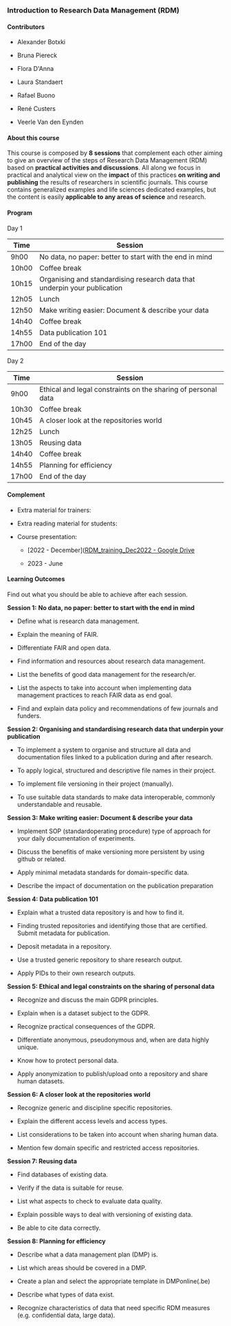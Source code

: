 ### Introduction to Research Data Management (RDM)

#### Contributors

- Alexander Botxki

- Bruna Piereck

- Flora D'Anna

- Laura Standaert

- Rafael Buono

- René Custers

- Veerle Van den Eynden

#### About this course

This course is composed by **8 sessions** that complement each other aiming to give an overview of the steps of Research Data Management (RDM) based on **practical activities and discussions**. All along we focus in practical and analytical view on the **impact** of this practices **on writing and publishing** the results of researchers in scientific journals. This course contains generalized examples and life sciences dedicated examples, but the content is easily **applicable to any areas of science** and research.

#### Program

Day 1

| Time  | Session                                                                   |
| ----- | ------------------------------------------------------------------------- |
| 9h00  | No data, no paper: better to start with the end in mind                   |
| 10h00 | Coffee break                                                              |
| 10h15 | Organising and standardising research data that underpin your publication |
| 12h05 | Lunch                                                                     |
| 12h50 | Make writing easier: Document & describe your data                        |
| 14h40 | Coffee break                                                              |
| 14h55 | Data publication 101                                                      |
| 17h00 | End of the day                                                            |

Day 2

| Time  | Session                                                       |
| ----- | ------------------------------------------------------------- |
| 9h00  | Ethical and legal constraints on the sharing of personal data |
| 10h30 | Coffee break                                                  |
| 10h45 | A closer look at the repositories world                       |
| 12h25 | Lunch                                                         |
| 13h05 | Reusing data                                                  |
| 14h40 | Coffee break                                                  |
| 14h55 | Planning for efficiency                                       |
| 17h00 | End of the day                                                |



#### Complement

- Extra material for trainers: 

- Extra reading material for students:

- Course presentation:
  
  - [2022 - December]([RDM_training_Dec2022 - Google Drive](https://drive.google.com/drive/folders/1OTc1DiG7-mhgAMRk7zvTzO0SjO_fgitp?usp=share_link)
  
  - 2023 - June



#### Learning Outcomes

Find out what you should be able to achieve after each session.



**Session 1:** **No data, no paper: better to start with the end in mind**

- Define what is research data management.

- Explain the meaning of FAIR.

- Differentiate FAIR and open data.

- Find information and resources about research data management.

- List the benefits of good data management for the research/er.

- List the aspects to take into account when implementing data management practices to reach FAIR data as end goal.

- Find and explain data policy and recommendations of few journals and funders.

**Session 2: Organising and standardising research data that underpin your publication**

- To implement a system to organise and structure all data and documentation files linked to a publication during and after research.

- To apply logical, structured and descriptive file names in their project.

- To implement file versioning in their project (manually).

- To use suitable data standards to make data interoperable, commonly understandable and reusable.

**Session 3: Make writing easier: Document & describe your data**

- Implement SOP (standardoperating procedure) type of approach for your daily documentation of experiments.

- Discuss the benefitis of make versioning more persistent by using github or related.

- Apply minimal metadata standards for domain-specific data.

- Describe the impact of documentation on the publication preparation

**Session 4: Data publication 101**

- Explain what a trusted data repository is and how to find it.

- Finding trusted repositories and identifying those that are certified.
  Submit metadata for publication.

- Deposit metadata in a repository.

- Use a trusted generic repository to share research output.

- Apply PIDs to their own research outputs.

**Session 5: Ethical and legal constraints on the sharing of personal data**

- Recognize and discuss the main GDPR principles.

- Explain when is a dataset subject to the GDPR.

- Recognize practical consequences of the GDPR.

- Differentiate anonymous, pseudonymous and, when are data highly unique.

- Know how to protect personal data.

- Apply anonymization to publish/upload onto a repository and share human datasets.

**Session 6: A closer look at the repositories world**

- Recognize generic and discipline specific repositories.

- Explain the different access levels and access types.

- List considerations to be taken into account when sharing human data.

- Mention few domain specific and restricted access repositories.

**Session 7: Reusing data**

- Find databases of existing data.

- Verify if the data is suitable for reuse.

- List what aspects to check to evaluate data quality.

- Explain possible ways to deal with versioning of existing data.

- Be able to cite data correctly.

**Session 8: Planning for efficiency**

- Describe what a data management plan (DMP) is.

- List which areas should be covered in a DMP.

- Create a plan and select the appropriate template in DMPonline(.be)

- Describe what types of data exist.

- Recognize characteristics of data that need specific RDM measures (e.g. confidential data, large data).
